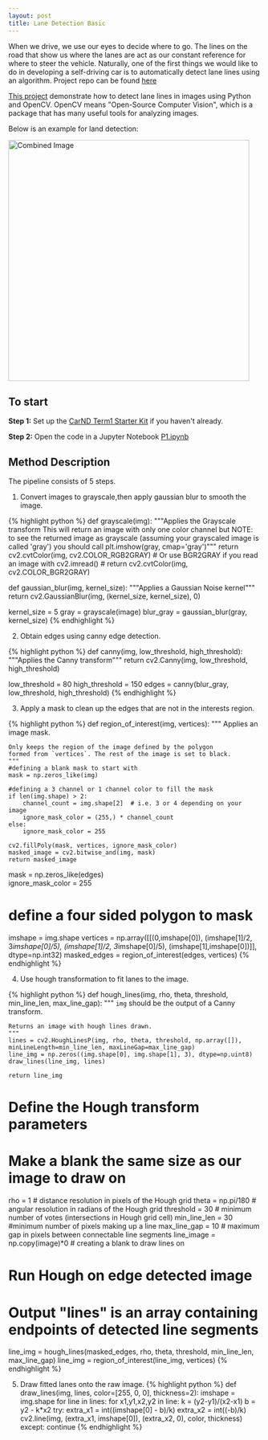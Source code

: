 ```yaml
---
layout: post
title: Lane Detection Basic 
---
```


When we drive, we use our eyes to decide where to go.  The lines on the road that show us where the lanes are act as our constant reference for where to steer the vehicle.  Naturally, one of the first things we would like to do in developing a self-driving car is to automatically detect lane lines using an algorithm. Project repo can be found [here](https://jiajuns.github.io/LaneDetectionBasic/)

[This project](https://jiajuns.github.io/LaneDetectionBasic/) demonstrate how to detect lane lines in images using Python and OpenCV. OpenCV means "Open-Source Computer Vision", which is a package that has many useful tools for analyzing images.  

Below is an example for land detection:

<img src="https://raw.githubusercontent.com/jiajuns/LaneDetectionBasic/master/examples/laneLines_thirdPass.jpg" width="480" alt="Combined Image" />

To start
---
**Step 1:** Set up the [CarND Term1 Starter Kit](https://classroom.udacity.com/nanodegrees/nd013/parts/fbf77062-5703-404e-b60c-95b78b2f3f9e/modules/83ec35ee-1e02-48a5-bdb7-d244bd47c2dc/lessons/8c82408b-a217-4d09-b81d-1bda4c6380ef/concepts/4f1870e0-3849-43e4-b670-12e6f2d4b7a7) if you haven't already.

**Step 2:** Open the code in a Jupyter Notebook [P1.ipynb](https://github.com/jiajuns/LaneDetectionBasic/blob/master/P1.ipynb)


Method Description
---
The pipeline consists of 5 steps.

1. Convert images to grayscale,then apply gaussian blur to smooth the image.

{% highlight python %}
def grayscale(img):
    """Applies the Grayscale transform
    This will return an image with only one color channel
    but NOTE: to see the returned image as grayscale
    (assuming your grayscaled image is called 'gray')
    you should call plt.imshow(gray, cmap='gray')"""
    return cv2.cvtColor(img, cv2.COLOR_RGB2GRAY)
    # Or use BGR2GRAY if you read an image with cv2.imread()
    # return cv2.cvtColor(img, cv2.COLOR_BGR2GRAY)

def gaussian_blur(img, kernel_size):
    """Applies a Gaussian Noise kernel"""
    return cv2.GaussianBlur(img, (kernel_size, kernel_size), 0)

kernel_size = 5
gray = grayscale(image)
blur_gray = gaussian_blur(gray, kernel_size)
{% endhighlight %}

2. Obtain edges using canny edge detection.

{% highlight python %}
def canny(img, low_threshold, high_threshold):
    """Applies the Canny transform"""
    return cv2.Canny(img, low_threshold, high_threshold)

low_threshold = 80
high_threshold = 150
edges = canny(blur_gray, low_threshold, high_threshold)
{% endhighlight %}

3. Apply a mask to clean up the edges that are not in the interests region.

{% highlight python %}
def region_of_interest(img, vertices):
    """
    Applies an image mask.
    
    Only keeps the region of the image defined by the polygon
    formed from `vertices`. The rest of the image is set to black.
    """
    #defining a blank mask to start with
    mask = np.zeros_like(img)   
    
    #defining a 3 channel or 1 channel color to fill the mask
    if len(img.shape) > 2:
        channel_count = img.shape[2]  # i.e. 3 or 4 depending on your image
        ignore_mask_color = (255,) * channel_count
    else:
        ignore_mask_color = 255
        
    cv2.fillPoly(mask, vertices, ignore_mask_color)
    masked_image = cv2.bitwise_and(img, mask)
    return masked_image



mask = np.zeros_like(edges)   
ignore_mask_color = 255   

# define a four sided polygon to mask
imshape = img.shape
vertices = np.array([[(0,imshape[0]), (imshape[1]/2, 3*imshape[0]/5), (imshape[1]/2, 3*imshape[0]/5), (imshape[1],imshape[0])]], dtype=np.int32)
masked_edges = region_of_interest(edges, vertices)
{% endhighlight %}

4. Use hough transformation to fit lanes to the image.

{% highlight python %}
def hough_lines(img, rho, theta, threshold, min_line_len, max_line_gap):
    """
    `img` should be the output of a Canny transform.
        
    Returns an image with hough lines drawn.
    """
    lines = cv2.HoughLinesP(img, rho, theta, threshold, np.array([]), minLineLength=min_line_len, maxLineGap=max_line_gap)
    line_img = np.zeros((img.shape[0], img.shape[1], 3), dtype=np.uint8)
    draw_lines(line_img, lines)
    
    return line_img

# Define the Hough transform parameters
# Make a blank the same size as our image to draw on
rho = 1 # distance resolution in pixels of the Hough grid
theta = np.pi/180 # angular resolution in radians of the Hough grid
threshold = 30     # minimum number of votes (intersections in Hough grid cell)
min_line_len = 30 #minimum number of pixels making up a line
max_line_gap = 10    # maximum gap in pixels between connectable line segments
line_image = np.copy(image)*0 # creating a blank to draw lines on

# Run Hough on edge detected image
# Output "lines" is an array containing endpoints of detected line segments
line_img = hough_lines(masked_edges, rho, theta, threshold, min_line_len, max_line_gap)
line_img = region_of_interest(line_img, vertices)
{% endhighlight %}

5. Draw fitted lanes onto the raw image.
{% highlight python %}
def draw_lines(img, lines, color=[255, 0, 0], thickness=2):
    imshape = img.shape
    for line in lines:
        for x1,y1,x2,y2 in line:
            k = (y2-y1)/(x2-x1)
            b = y2 - k*x2
            try:
                extra_x1 = int((imshape[0] - b)/k)
                extra_x2 = int((-b)/k)
                cv2.line(img, (extra_x1, imshape[0]), (extra_x2, 0), color, thickness)
            except:
                continue
{% endhighlight %}
